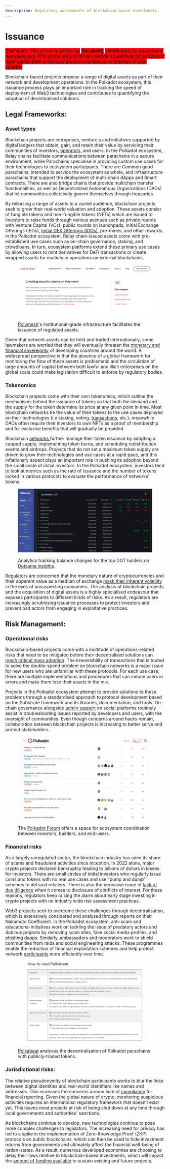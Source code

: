 ```yaml
---
description: Regulatory assessments of blockchain-based investments.
---
```


# Issuance

_<mark style="background-color:red;">Disclaimer: This article is written by</mark> <mark style="background-color:red;"></mark><mark style="background-color:red;">**Dot.alert()**</mark> <mark style="background-color:red;"></mark><mark style="background-color:red;">contributors for educational purposes only. This article should not be used as a substitute for competent legal advice from a licensed professional lawyer or attorney in your country.</mark>_



Blockchain-based projects propose a range of digital assets as part of their network and development operations. In the Polkadot ecosystem, this issuance process plays an important role in tracking the speed of deployment of Web3 technologies and contributes to quantifying the adoption of decentralised solutions.



## Legal Frameworks:

### Asset types

Blockchain projects are entreprises, venture,s and initiatives supported by digital ledgers that obtain, gain, and retain their value by servicing their communities of investors, [operators](../../3.operations/staking/validating.md), and users. In the Polkadot ecosystem, Relay chains facilitate communications between parachains in a secure environment, while Parachains specialise in providing custom use cases for their technologies to ecosystem participants. There are Common good parachains, intended to service the ecosystem as whole, and infrastructure parachains that support the deployment of multi-chain dApps and Smart contracts. There are also bridge chains that provide multichain transfer functionalities, as well as Decentralized Autonomous Organizations (DAOs) that let communities collectively govern themselves through treasuries.

By releasing a range of assets to a varied audience, blockchain projects seek to grow their real-world valuation and adoption. These assets consist of fungible tokens and non-fungible tokens (NFTs) which are issued to investors to raise funds through various avenues such as private rounds with Venture Capital (VCs), public rounds on launchpads, Initial Exchange Offerings (IEOs), [Initial DEX Offerings (IDOs)](../../3.operations/crowdfunding/initial-dex-offerings.md), pre-mines, and other rewards. In the Polkadot ecosystem, Relay chain-issued assets come with pre-established use cases such as on-chain governance, staking, and crowdloans. In turn, ecosystem platforms extend these primary use cases by allowing users to mint derivatives for DeFi transactions or create wrapped assets for multichain operations on external blockchains.

<figure><img src="../../../.gitbook/assets/R_IPolymesh.JPG" alt="Webpage of Polymesh network presenting its no-code approach to digital assets issuance."><figcaption><p><a href="https://polymesh.network/">Polymesh</a>'s institutional-grade infrastructure facilitates the issuance of regulated assets.</p></figcaption></figure>

Given that network assets can be held and traded internationally, some lawmakers are worried that they will eventually threaten the [monetary and financial sovereignty](https://www.un.org/development/desa/dpad/publication/world-economic-situation-and-prospects-august-2022-briefing-no-163/) of developing countries around the world. A widespread perspective is that the absence of a global framework for monitoring the flow of these assets is problematic and the circulation of large amounts of capital between both lawful and illicit enterprises on the global scale could make legislation difficult to enforce by regulatory bodies.

### Tokenomics

Blockchain projects come with their own tokenomics, which outline the mechanisms behind the issuance of tokens so that both the demand and the supply for the token determine its price at any given point in time. Most blockchain networks tie the value of their tokens to the use cases deployed on their technologies (i.e staking, voting, [transactions](../../1.acquisition/transaction-explorers.md), etc.); meanwhile DAOs often require their investors to own NFTs as a proof of membership and for exclusive benefits that will gradually be provided.

Blockchain [networks ](../networks/)further manage their token issuance by adopting a capped supply, implementing token burns, and scheduling redistribution events and airdrops. Projects that do not set a maximum token supply are driven to grow their technologies and use cases at a rapid pace, and this inflationary aspect plays an important role in pushing its adoption beyond the small circle of initial investors. In the Polkadot ecosystem, investors tend to look at metrics such as the rate of issuance and the number of tokens locked in various protocols to evaluate the performance of networks’ tokens.

<figure><img src="../../../.gitbook/assets/R_IDolpha.JPG" alt="A page of Dotsama Insights tracking top DOT account by balances."><figcaption><p>Analytics tracking balance changes for the top DOT holders on <a href="https://dolpha.com/">Dotsama Insights</a>. </p></figcaption></figure>

Regulators are concerned that the monetary nature of cryptocurrencies and their apparent value as a medium of exchange [mask their inherent volatility](https://moneysmart.gov.au/investment-warnings/cryptocurrencies) in the eyes of unsuspecting consumers. The analysis of blockchain projects and the acquisition of digital assets is a highly specialised endeavour that exposes participants to different kinds of risks. As a result, regulators are increasingly scrutinising issuance processes to protect investors and prevent bad actors from engaging in exploitative practices.



## Risk Management:

### Operational risks&#x20;

Blockchain-based projects come with a multitude of operations-related risks that need to be mitigated before their decentralised solutions can [reach critical mass adoption](https://www.bnymellon.com/us/en/insights/all-insights/digital-assets-from-fringe-to-future.html). The irreversibility of transactions that is touted to solve the double-spend problem on blockchain networks is a major issue for new users who are unfamiliar with these protocols. For each use case, there are multiple implementations and procedures that can induce users in errors and make them lose their assets in the mix.

Projects in the Polkadot ecosystem attempt to provide solutions to these problems through a standardised approach to protocol development based on the Substrate framework and its libraries, documentation, and tools. On-chain governance alongside [admin support](../../4.social-support/) on social platforms routinely assist in troubleshooting issues reported by developers and users, with the oversight of communities. Even though concerns around hacks remain, collaboration between blockchain projects is increasing to better serve and protect stakeholders.

<figure><img src="../../../.gitbook/assets/R_IPolkadotForum.JPG" alt="A page of Polkadot Forum with ongoing discussion threads about ecosystem initiatives."><figcaption><p>The <a href="https://forum.polkadot.network/">Polkadot Forum</a> offers a space for ecosystem coordination between investors, builders, and end-users.</p></figcaption></figure>

### Financial risks

As a largely unregulated sector, the blockchain industry has seen its share of scams and fraudulent activities since inception. In 2022 alone, major crypto projects declared bankruptcy leading to billions of dollars in losses for investors. There are small circles of initial investors who regularly issue coins and tokens with no real use cases and use “pump and dump” schemes to defraud retailers. There is also the pervasive issue of [lack of due diligence](https://www2.deloitte.com/content/dam/Deloitte/at/Documents/risk/at-market-integrity-considerations-for-digital-assets-2023.pdf) when it comes to disclosure of conflicts of interest. For these reasons, regulators keep raising the alarm about early stage investing in crypto projects with no industry wide risk assessment practices.

Web3 projects seek to overcome these challenges through decentralisation, which is extensively considered and analysed through reports on their Nakamoto Coefficient. In the Polkadot ecosystem, anti-scam and educational initiatives work on tackling the issue of predatory actors and dubious projects by removing scam sites, fake social media profiles, and phishing dapps. Similarly, ambassadors and moderators work to shield communities from raids and social engineering attacks. These programmes enable the reduction of financial exploitation schemes and help protect network [participants](../networks/participation.md) more efficiently over time.

<figure><img src="../../../.gitbook/assets/R_IPolkabeat.JPG" alt="Criteria implemented by Polkabeat to evaluate the decentralisation of Polkadot parachains."><figcaption><p><a href="https://polkabeat.org/polkabeat/">Polkabeat</a> analyses the decentralisation of Polkadot parachains with publicly-traded tokens.</p></figcaption></figure>

### Jurisdictional risks:&#x20;

The relative pseudonymity of blockchain participants works to blur the links between digital identities and real-world identifiers like names and addresses. This increases the concerns around lack of [compliance](../platforms/compliance.md) for financial reporting. Given the global nature of crypto, monitoring suspicious activities requires an international regulatory framework that doesn’t exist yet. This leaves most projects at risk of being shut down at any time through local governments and authorities' sanctions.

As blockchains continue to develop, new technologies continue to pose more complex challenges to legislators. The increasing need for privacy has led to a spike in the implementation of Zero-Knowledge Proof (ZKP) protocols on public blockchains, which can then be used to hide investment returns from governments and ultimately affect the financial well-being of nation-states. As a result, numerous developed economies are choosing to delay their laws relative to blockchain-based investments, which will impact the [amount of funding available](https://www.galaxy.com/research/insights/crypto-venture-capital-q1-2023/) to sustain existing and future projects.

